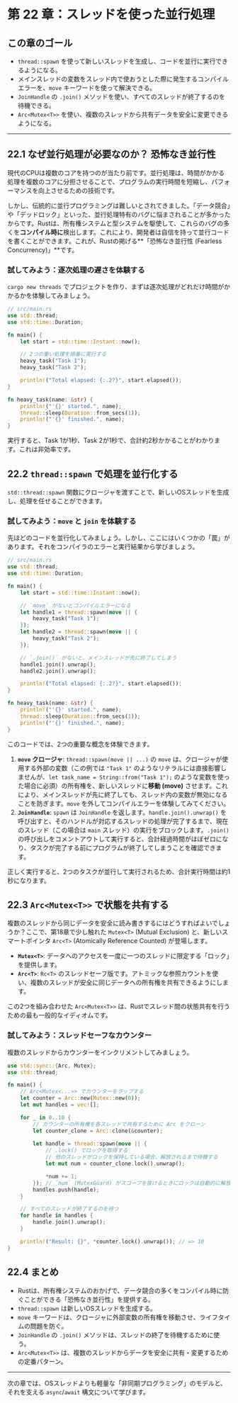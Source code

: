 # 第 22 章：スレッドを使った並行処理

## この章のゴール
- `thread::spawn` を使って新しいスレッドを生成し、コードを並行に実行できるようになる。
- メインスレッドの変数をスレッド内で使おうとした際に発生するコンパイルエラーを、`move` キーワードを使って解決できる。
- `JoinHandle` の `.join()` メソッドを使い、すべてのスレッドが終了するのを待機できる。
- `Arc<Mutex<T>>` を使い、複数のスレッドから共有データを安全に変更できるようになる。

---

## 22.1 なぜ並行処理が必要なのか？ 恐怖なき並行性

現代のCPUは複数のコアを持つのが当たり前です。並行処理は、時間がかかる処理を複数のコアに分担させることで、プログラムの実行時間を短縮し、パフォーマンスを向上させるための技術です。

しかし、伝統的に並行プログラミングは難しいとされてきました。「データ競合」や「デッドロック」といった、並行処理特有のバグに悩まされることが多かったからです。Rustは、所有権システムと型システムを駆使して、これらのバグの多くを**コンパイル時に**検出します。これにより、開発者は自信を持って並行コードを書くことができます。これが、Rustの掲げる**「恐怖なき並行性 (Fearless Concurrency)」**です。

### 試してみよう：逐次処理の遅さを体験する

`cargo new threads` でプロジェクトを作り、まずは逐次処理がどれだけ時間がかかるかを体験してみましょう。

```rust
// src/main.rs
use std::thread;
use std::time::Duration;

fn main() {
    let start = std::time::Instant::now();

    // 2つの重い処理を順番に実行する
    heavy_task("Task 1");
    heavy_task("Task 2");

    println!("Total elapsed: {:.2?}", start.elapsed());
}

fn heavy_task(name: &str) {
    println!("'{}' started.", name);
    thread::sleep(Duration::from_secs(1));
    println!("'{}' finished.", name);
}
```
実行すると、Task 1が1秒、Task 2が1秒で、合計約2秒かかることがわかります。これは非効率です。

## 22.2 `thread::spawn` で処理を並行化する

`std::thread::spawn` 関数にクロージャを渡すことで、新しいOSスレッドを生成し、処理を任せることができます。

### 試してみよう：`move` と `join` を体験する

先ほどのコードを並行化してみましょう。しかし、ここにはいくつかの「罠」があります。それをコンパイラのエラーと実行結果から学びましょう。

```rust
// src/main.rs
use std::thread;
use std::time::Duration;

fn main() {
    let start = std::time::Instant::now();

    // `move` がないとコンパイルエラーになる
    let handle1 = thread::spawn(move || {
        heavy_task("Task 1");
    });
    let handle2 = thread::spawn(move || {
        heavy_task("Task 2");
    });

    // `.join()` がないと、メインスレッドが先に終了してしまう
    handle1.join().unwrap();
    handle2.join().unwrap();

    println!("Total elapsed: {:.2?}", start.elapsed());
}

fn heavy_task(name: &str) {
    println!("'{}' started.", name);
    thread::sleep(Duration::from_secs(1));
    println!("'{}' finished.", name);
}
```

このコードでは、2つの重要な概念を体験できます。

1.  **`move` クロージャ**: `thread::spawn(move || ...)` の `move` は、クロージャが使用する外部の変数（この例では `"Task 1"` のようなリテラルには直接影響しませんが、`let task_name = String::from("Task 1");` のような変数を使った場合に必須）の所有権を、新しいスレッドに**移動 (move)** させます。これにより、メインスレッドが先に終了しても、スレッド内の変数が無効になることを防ぎます。`move` を外してコンパイルエラーを体験してみてください。
2.  **`JoinHandle`**: `spawn` は `JoinHandle` を返します。`handle.join().unwrap()` を呼び出すと、そのハンドルが対応するスレッドの処理が完了するまで、現在のスレッド（この場合は `main` スレッド）の実行をブロックします。`.join()` の呼び出しをコメントアウトして実行すると、合計経過時間がほぼゼロになり、タスクが完了する前にプログラムが終了してしまうことを確認できます。

正しく実行すると、2つのタスクが並行して実行されるため、合計実行時間は約1秒になります。

## 22.3 `Arc<Mutex<T>>` で状態を共有する

複数のスレッドから同じデータを安全に読み書きするにはどうすればよいでしょうか？ここで、第18章で少し触れた `Mutex<T>` (Mutual Exclusion) と、新しいスマートポインタ `Arc<T>` (Atomically Reference Counted) が登場します。

- **`Mutex<T>`**: データへのアクセスを一度に一つのスレッドに限定する「ロック」を提供します。
- **`Arc<T>`**: `Rc<T>` のスレッドセーフ版です。アトミックな参照カウントを使い、複数のスレッドが安全に同じデータへの所有権を共有できるようにします。

この2つを組み合わせた `Arc<Mutex<T>>` は、Rustでスレッド間の状態共有を行うための最も一般的なイディオムです。

### 試してみよう：スレッドセーフなカウンター

複数のスレッドからカウンターをインクリメントしてみましょう。

```rust
use std::sync::{Arc, Mutex};
use std::thread;

fn main() {
    // Arc<Mutex<...>> でカウンターをラップする
    let counter = Arc::new(Mutex::new(0));
    let mut handles = vec![];

    for _ in 0..10 {
        // カウンターの所有権を各スレッドで共有するために Arc をクローン
        let counter_clone = Arc::clone(&counter);
        
        let handle = thread::spawn(move || {
            // .lock() でロックを取得する
            // 他のスレッドがロックを保持している場合、解放されるまで待機する
            let mut num = counter_clone.lock().unwrap();

            *num += 1;
        }); // `num` (MutexGuard) がスコープを抜けるときにロックは自動的に解放される
        handles.push(handle);
    }

    // すべてのスレッドが終了するのを待つ
    for handle in handles {
        handle.join().unwrap();
    }

    println!("Result: {}", *counter.lock().unwrap()); // => 10
}
```

## 22.4 まとめ

- Rustは、所有権システムのおかげで、データ競合の多くをコンパイル時に防ぐことができる「恐怖なき並行性」を提供する。
- `thread::spawn` は新しいOSスレッドを生成する。
- `move` キーワードは、クロージャに外部変数の所有権を移動させ、ライフタイムの問題を防ぐ。
- `JoinHandle` の `.join()` メソッドは、スレッドの終了を待機するために使う。
- `Arc<Mutex<T>>` は、複数のスレッドからデータを安全に共有・変更するための定番パターン。

---

次の章では、OSスレッドよりも軽量な「非同期プログラミング」のモデルと、それを支える `async`/`await` 構文について学びます。

